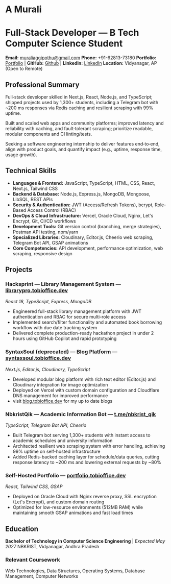 # A Murali
# Full-Stack Developer — B Tech Computer Science Student

**Email:** muraliaggipothu@gmail.com
**Phone:** +91-62813-73180
**Portfolio:** [Portfolio](https://portfolio.tobioffice.dev) | **GitHub:** [Github](https://github.com/tobioffice) | **LinkedIn:** [LinkedIn](https://www.linkedin.com/in/tobioffice)
**Location:** Vidyanagar, AP (Open to Remote)

## Professional Summary

Full‑stack developer skilled in Next.js, React, Node.js, and TypeScript; shipped projects used by 1,300+ students, including a Telegram bot with ~200 ms responses via Redis caching and resilient scraping with 99% uptime.

Built and scaled web apps and community platforms; improved latency and reliability with caching, and fault‑tolerant scraping; prioritize readable, modular components and CI linting/tests.

Seeking a software engineering internship to deliver features end‑to‑end, align with product goals, and quantify impact (e.g., uptime, response time, usage growth).

## Technical Skills

- **Languages & Frontend:** JavaScript, TypeScript, HTML, CSS, React, Next.js, Tailwind CSS
- **Backend & Database:** Node.js, Express.js, MongoDB, Mongoose, LibSQL, REST APIs
- **Security & Authentication:** JWT (Access/Refresh Tokens), bcrypt, Role-Based Access Control (RBAC)
- **DevOps & Cloud Infrastructure:** Vercel, Oracle Cloud, Nginx, Let's Encrypt, Git, CI/CD workflows
- **Development Tools:** Git version control (branching, merge strategies), Postman API testing, npm/yarn
- **Specialized Libraries:** Cloudinary, Editor.js, Cheerio web scraping, Telegram Bot API, GSAP animations
- **Core Competencies:** API development, performance optimization, web scraping, responsive design

## Projects

### Hacksprint — Library Management System — [librarypro.tobioffice.dev](https://librarypro.tobioffice.dev)
*React 18, TypeScript, Express, MongoDB*

- Engineered full-stack library management platform with JWT authentication and RBAC for secure multi-role access
- Implemented search/filter functionality and automated book borrowing workflow with due date tracking system
- Delivered complete production-ready hackathon project in under 2 hours using GitHub Copilot and rapid prototyping

### SyntaxSoul (deprecated) — Blog Platform — [syntaxsoul.tobioffice.dev](https://SyntaxSoul.tobioffice.dev)
*Next.js, Editor.js, Cloudinary, TypeScript*

- Developed modular blog platform with rich text editor (Editor.js) and Cloudinary integration for image optimization
- Deployed on Vercel with custom domain configuration and Cloudflare DNS management for improved performance
- visit [blog.tobioffice.dev](blog.tobioffice.dev) for my up to date blogs

### NbkristQik — Academic Information Bot — [t.me/nbkrist_qik](https://t.me/nbkrist_qik)
*TypeScript, Telegram Bot API, Cheerio*

- Built Telegram bot serving 1,300+ students with instant access to academic schedules and university information
- Architected resilient web scraping system with error handling, achieving 99% uptime on self-hosted infrastructure
- Added Redis-backed caching layer for schedule/data queries, cutting response latency to ~200 ms and lowering external requests by ~80%

### Self-Hosted Portfolio — [portfolio.tobioffice.dev](https://portfolio.tobioffice.dev)
*React, Tailwind CSS, GSAP*

- Deployed on Oracle Cloud with Nginx reverse proxy, SSL encryption (Let's Encrypt), and custom domain routing
- Optimized for low-resource environments (512MB RAM) while maintaining smooth GSAP animations and fast load times

## Education

**Bachelor of Technology in Computer Science Engineering** | *Expected May 2027*
NBKRIST, Vidyanagar, Andhra Pradesh

### Relevant Coursework
Web Technologies, Data Structures, Operating Systems, Database Management, Computer Networks
